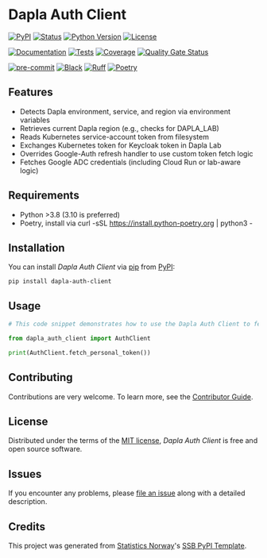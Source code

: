 # Dapla Auth Client

[![PyPI](https://img.shields.io/pypi/v/dapla-auth-client.svg)][pypi status]
[![Status](https://img.shields.io/pypi/status/dapla-auth-client.svg)][pypi status]
[![Python Version](https://img.shields.io/pypi/pyversions/dapla-auth-client)][pypi status]
[![License](https://img.shields.io/pypi/l/dapla-auth-client)][license]

[![Documentation](https://github.com/statisticsnorway/dapla-auth-client/actions/workflows/docs.yml/badge.svg)][documentation]
[![Tests](https://github.com/statisticsnorway/dapla-auth-client/actions/workflows/tests.yml/badge.svg)][tests]
[![Coverage](https://sonarcloud.io/api/project_badges/measure?project=statisticsnorway_dapla-auth-client&metric=coverage)][sonarcov]
[![Quality Gate Status](https://sonarcloud.io/api/project_badges/measure?project=statisticsnorway_dapla-auth-client&metric=alert_status)][sonarquality]

[![pre-commit](https://img.shields.io/badge/pre--commit-enabled-brightgreen?logo=pre-commit&logoColor=white)][pre-commit]
[![Black](https://img.shields.io/badge/code%20style-black-000000.svg)][black]
[![Ruff](https://img.shields.io/endpoint?url=https://raw.githubusercontent.com/astral-sh/ruff/main/assets/badge/v2.json)](https://github.com/astral-sh/ruff)
[![Poetry](https://img.shields.io/endpoint?url=https://python-poetry.org/badge/v0.json)][poetry]

[pypi status]: https://pypi.org/project/dapla-auth-client/
[documentation]: https://statisticsnorway.github.io/dapla-auth-client
[tests]: https://github.com/statisticsnorway/dapla-auth-client/actions?workflow=Tests
[sonarcov]: https://sonarcloud.io/summary/overall?id=statisticsnorway_dapla-auth-client
[sonarquality]: https://sonarcloud.io/summary/overall?id=statisticsnorway_dapla-auth-client
[pre-commit]: https://github.com/pre-commit/pre-commit
[black]: https://github.com/psf/black
[poetry]: https://python-poetry.org/

## Features

- Detects Dapla environment, service, and region via environment variables
- Retrieves current Dapla region (e.g., checks for DAPLA_LAB)
- Reads Kubernetes service-account token from filesystem
- Exchanges Kubernetes token for Keycloak token in Dapla Lab
- Overrides Google-Auth refresh handler to use custom token fetch logic
- Fetches Google ADC credentials (including Cloud Run or lab-aware logic)

## Requirements

- Python >3.8 (3.10 is preferred)
- Poetry, install via curl -sSL https://install.python-poetry.org | python3 -

## Installation

You can install _Dapla Auth Client_ via [pip] from [PyPI]:

```console
pip install dapla-auth-client
```

## Usage

```python
# This code snippet demonstrates how to use the Dapla Auth Client to fetch a personal token.

from dapla_auth_client import AuthClient

print(AuthClient.fetch_personal_token())
```

## Contributing

Contributions are very welcome.
To learn more, see the [Contributor Guide].

## License

Distributed under the terms of the [MIT license][license],
_Dapla Auth Client_ is free and open source software.

## Issues

If you encounter any problems,
please [file an issue] along with a detailed description.

## Credits

This project was generated from [Statistics Norway]'s [SSB PyPI Template].

[statistics norway]: https://www.ssb.no/en
[pypi]: https://pypi.org/
[ssb pypi template]: https://github.com/statisticsnorway/ssb-pypitemplate
[file an issue]: https://github.com/statisticsnorway/dapla-auth-client/issues
[pip]: https://pip.pypa.io/

<!-- github-only -->

[license]: https://github.com/statisticsnorway/dapla-auth-client/blob/main/LICENSE
[contributor guide]: https://github.com/statisticsnorway/dapla-auth-client/blob/main/CONTRIBUTING.md
[reference guide]: https://statisticsnorway.github.io/dapla-auth-client/reference.html
